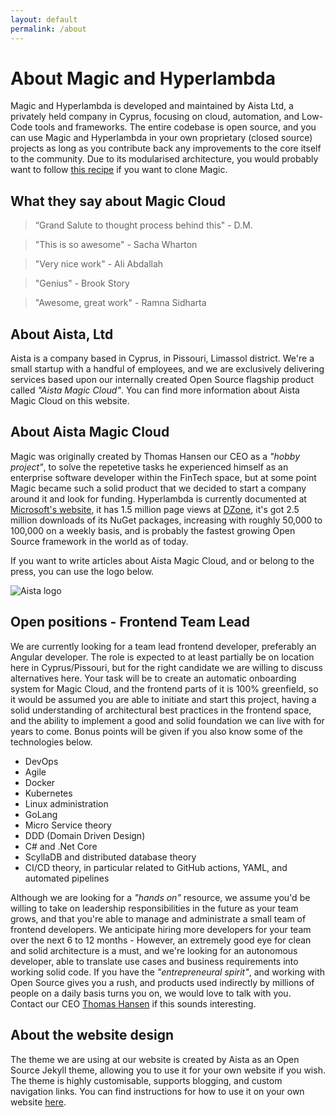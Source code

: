```yaml
---
layout: default
permalink: /about
---
```


# About Magic and Hyperlambda

Magic and Hyperlambda is developed and maintained by Aista Ltd, a privately held company in Cyprus, focusing
on cloud, automation, and Low-Code tools and frameworks. The entire codebase is open source, and
you can use Magic and Hyperlambda in your own proprietary (closed source) projects as long as you
contribute back any improvements to the core itself to the community. Due to its modularised
architecture, you would probably want to follow [this recipe](/documentation/magic.clone/)
if you want to clone Magic.

## What they say about Magic Cloud

> “Grand Salute to thought process behind this" - D.M.

> "This is so awesome" - Sacha Wharton

> "Very nice work" - Ali Abdallah

> "Genius" - Brook Story

> "Awesome, great work" - Ramna Sidharta

## About Aista, Ltd

Aista is a company based in Cyprus, in Pissouri, Limassol district. We're a small startup with a handful
of employees, and we are exclusively delivering services based upon our internally created Open Source
flagship product called _"Aista Magic Cloud"_. You can find more information about Aista Magic Cloud on
this website.

## About Aista Magic Cloud

Magic was originally created by Thomas Hansen our CEO as a _"hobby project"_, to solve
the repetetive tasks he experienced himself as an enterprise software developer within the
FinTech space, but at some point Magic became such a solid product that we decided to start a company
around it and look for funding. Hyperlambda is currently documented at [Microsoft's website](https://docs.microsoft.com/en-us/archive/msdn-magazine/2017/june/csharp-make-csharp-more-dynamic-with-hyperlambda), it has 1.5 million page views
at [DZone](https://dzone.com), it's got 2.5 million downloads of its NuGet packages, increasing with roughly
50,000 to 100,000 on a weekly basis, and is probably the fastest growing Open Source framework
in the world as of today.

If you want to write articles about Aista Magic Cloud, and or belong to the press, you can use the logo below.

![Aista logo](https://raw.githubusercontent.com/polterguy/magic/master/artwork/og.jpeg)

## Open positions - Frontend Team Lead

We are currently looking for a team lead frontend developer, preferably an Angular developer.
The role is expected to at least partially be on location here in Cyprus/Pissouri, but for the right
candidate we are willing to discuss alternatives here. Your task will be to create an automatic
onboarding system for Magic Cloud, and the frontend parts of it is 100% greenfield, so it would be
assumed you are able to initiate and start this project, having a solid understanding of architectural
best practices in the frontend space, and the ability to implement a good and solid foundation we can
live with for years to come. Bonus points will be given if you also know some of the technologies below.

* DevOps
* Agile
* Docker
* Kubernetes
* Linux administration
* GoLang
* Micro Service theory
* DDD (Domain Driven Design)
* C# and .Net Core
* ScyllaDB and distributed database theory
* CI/CD theory, in particular related to GitHub actions, YAML, and automated pipelines

Although we are looking for a _"hands on"_ resource, we assume you'd be willing to take on
leadership responsibilities in the future as your team grows, and that you're able to manage
and administrate a small team of frontend developers. We anticipate hiring more developers
for your team over the next 6 to 12 months - However, an extremely good eye for clean and solid
architecture is a must, and we're looking for an autonomous developer, able to translate use
cases and business requirements into working solid code. If you have the _"entrepreneural spirit"_,
and working with Open Source gives you a rush, and products used indirectly by millions of people
on a daily basis turns you on, we would love to talk with you. Contact our CEO
[Thomas Hansen](mailto:th@aista.com) if this sounds interesting.

## About the website design

The theme we are using at our website is created by Aista as an Open Source Jekyll theme, allowing
you to use it for your own website if you wish. The theme is highly customisable, supports blogging,
and custom navigation links. You can find instructions for how to use it on your
own website [here](https://github.com/polterguy/aista-jekyll).

